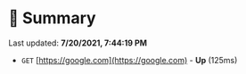 # 📖 Summary
Last updated: **7/20/2021, 7:44:19 PM**

- `GET` [https://google.com](https://google.com) - **Up** (125ms)
